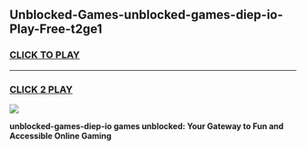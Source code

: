 
## Unblocked-Games-unblocked-games-diep-io-Play-Free-t2ge1
<h3>
<a href="https://premium76.site?title=unblocked-games-diep-io&ref=20A">CLICK TO PLAY</a></h3>
<hr>

<h3>
<a href="https://premium76.site?title=unblocked-games-diep-io&ref=20A">CLICK 2 PLAY</a>
  
</h3>

<a href="https://premium76.site?title=unblocked-games-diep-io&ref=20A"><img src="https://clearcache.store/games.png"></a>


**unblocked-games-diep-io games unblocked: Your Gateway to Fun and Accessible Online Gaming**
